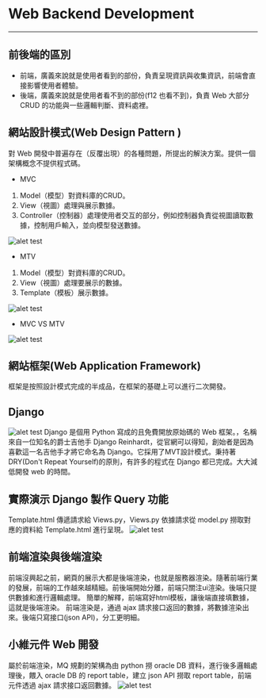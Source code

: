 # Web Backend Development
---
## 前後端的區別 
* 前端，廣義來說就是使用者看到的部份，負責呈現資訊與收集資訊，前端會直接影響使用者體驗。
* 後端，廣義來說就是使用者看不到的部份(f12 也看不到)，負責 Web 大部分 CRUD 的功能與一些邏輯判斷、資料處裡。

## 網站設計模式(Web Design Pattern )
對 Web 開發中普遍存在（反覆出現）的各種問題，所提出的解決方案。提供一個架構概念不提供程式碼。
* MVC
1. Model（模型）對資料庫的CRUD。
2. View（視圖）處理與展示數據。
3. Controller（控制器）處理使用者交互的部分，例如控制器負責從視圖讀取數據，控制用戶輸入，並向模型發送數據。

![alet test](https://github.com/kid50901/meetup-q/blob/master/s1/img/mvc.png?raw=true)

* MTV
1. Model（模型）對資料庫的CRUD。
2. View（視圖）處理要展示的數據。
3. Template（模板）展示數據。

![alet test](https://github.com/kid50901/meetup-q/blob/master/s1/img/mtv.jpg?raw=true)

* MVC VS MTV

![alet test](https://github.com/kid50901/meetup-q/blob/master/s1/img/mvc_vs_mtv.png?raw=true)
## 網站框架(Web Application Framework)
框架是按照設計模式完成的半成品，在框架的基礎上可以進行二次開發。
## Django
![alet test](https://github.com/kid50901/meetup-q/blob/master/s1/img/django-logo.jpeg?raw=true)
Django 是個用 Python 寫成的且免費開放原始碼的 Web 框架。，名稱來自一位知名的爵士吉他手 Django Reinhardt，從官網可以得知，創始者是因為喜歡這一名吉他手才將它命名為 Django。它採用了MVT設計模式。秉持著DRY(Don't Repeat Yourself)的原則，有許多的程式在 Django 都已完成。大大減低開發 web 的時間。
## 實際演示 Django 製作 Query 功能
Template.html 傳遞請求給 Views.py，Views.py 依據請求從 model.py 撈取對應的資料給 Template.html 進行呈現。
![alet test](https://github.com/kid50901/meetup-q/blob/master/s1/img/djang_query_ex.PNG?raw=true)
## 前端渲染與後端渲染
前端沒興起之前，網頁的展示大都是後端渲染，也就是服務器渲染。隨著前端行業的發展，前端的工作越來越精細。前後端開始分離，前端只關注ui渲染。後端只提供數據和進行邏輯處理。
簡單的解釋，前端寫好html模板，讓後端直接填數據，這就是後端渲染。
前端渲染是，通過 ajax 請求接口返回的數據，將數據渲染出來。後端只寫接口(json API)，分工更明細。

## 小維元件 Web 開發
屬於前端渲染，MQ 規劃的架構為由 python 撈 oracle DB 資料，進行後多邏輯處理後，餵入 oracle DB 的 report table，建立 json API 撈取 report table，前端元件透過 ajax 請求接口返回數據。
![alet test](https://github.com/kid50901/meetup-q/blob/master/s1/img/pre_warroom.PNG?raw=true)
